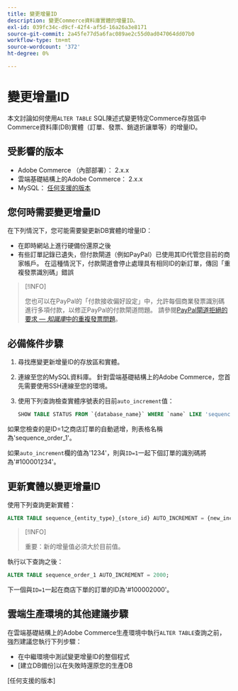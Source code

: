 ```yaml
---
title: 變更增量ID
description: 變更Commerce資料庫實體的增量ID。
exl-id: 039fc34c-d9cf-42f4-af5d-16a26a3e8171
source-git-commit: 2a45fe77d5a6fac089ae2c55d0ad047064dd07b0
workflow-type: tm+mt
source-wordcount: '372'
ht-degree: 0%

---
```


# 變更增量ID

本文討論如何使用`ALTER TABLE` SQL陳述式變更特定Commerce存放區中Commerce資料庫(DB)實體（訂單、發票、銷退折讓單等）的增量ID。

## 受影響的版本

- Adobe Commerce （內部部署）： 2.x.x
- 雲端基礎結構上的Adobe Commerce： 2.x.x
- MySQL： [任何支援的版本](../../installation/prerequisites/database/mysql.md)

## 您何時需要變更增量ID

在下列情況下，您可能需要變更新DB實體的增量ID：

- 在即時網站上進行硬備份還原之後
- 有些訂單記錄已遺失，但付款閘道（例如PayPal）已使用其ID代管您目前的商家帳戶。 在這種情況下，付款閘道會停止處理具有相同ID的新訂單，傳回「重複發票識別碼」錯誤

>[!INFO]
>
>您也可以在PayPal的「付款接收偏好設定」中，允許每個商業發票識別碼進行多項付款，以修正PayPal的付款閘道問題。 請參閱[PayPal閘道拒絕的要求 — _知識庫_&#x200B;中的重複發票問題](https://experienceleague.adobe.com/docs/commerce-knowledge-base/kb/troubleshooting/payments/paypal-gateway-rejected-request-duplicate-invoice-issue.html?lang=zh-Hant)。

## 必備條件步驟

1. 尋找應變更新增量ID的存放區和實體。
1. 連線至您的MySQL資料庫。
針對雲端基礎結構上的Adobe Commerce，您首先需要使用SSH連線至您的環境。
1. 使用下列查詢檢查實體序號表的目前`auto_increment`值：

   ```sql
   SHOW TABLE STATUS FROM `{database_name}` WHERE `name` LIKE 'sequence_{entity_type}_{store_id}';
   ```

如果您檢查的是ID=1之商店訂單的自動遞增，則表格名稱為&#39;sequence_order_1&#39;。

如果`auto_increment`欄的值為&#39;1234&#39;，則與`ID=1`一起下個訂單的識別碼將為&#39;#100001234&#39;。

## 更新實體以變更增量ID

使用下列查詢更新實體：

```sql
ALTER TABLE sequence_{entity_type}_{store_id} AUTO_INCREMENT = {new_increment_value};
```

>[!INFO]
>
>重要：新的增量值必須大於目前值。

執行以下查詢之後：

```sql
ALTER TABLE sequence_order_1 AUTO_INCREMENT = 2000;
```

下一個與`ID=1`一起在商店下單的訂單的ID為&#39;#100002000&#39;。

## 雲端生產環境的其他建議步驟

在雲端基礎結構上的Adobe Commerce生產環境中執行`ALTER TABLE`查詢之前，強烈建議您執行下列步驟：

- 在中繼環境中測試變更增量ID的整個程式
- [建立DB備份]以在失敗時還原您的生產DB

<!-- Link Definitions -->

[PayPal gateway rejected request - duplicate invoice issue]: https://support.magento.com/hc/en-us/articles/115002457473
[建立資料庫備份]: https://support.magento.com/hc/en-us/articles/360003254334
[任何支援的版本]
